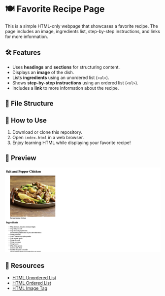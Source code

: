 # 🍽️ Favorite Recipe Page

This is a simple HTML-only webpage that showcases a favorite recipe. The page includes an image, ingredients list, step-by-step instructions, and links for more information.

## 🛠 Features

- Uses **headings** and **sections** for structuring content.
- Displays an **image** of the dish.
- Lists **ingredients** using an unordered list (`<ul>`).
- Shows **step-by-step instructions** using an ordered list (`<ol>`).
- Includes a **link** to more information about the recipe.

## 📂 File Structure

## 🚀 How to Use

1. Download or clone this repository.
2. Open `index.html` in a web browser.
3. Enjoy learning HTML while displaying your favorite recipe!

## 📸 Preview

![Recipe Screenshot](images/screenshot-recipePage.png)

## 🔗 Resources

- [HTML Unordered List](https://developer.mozilla.org/en-US/docs/Web/HTML/Element/ul)
- [HTML Ordered List](https://developer.mozilla.org/en-US/docs/Web/HTML/Element/ol)
- [HTML Image Tag](https://developer.mozilla.org/en-US/docs/Web/HTML/Element/img)

